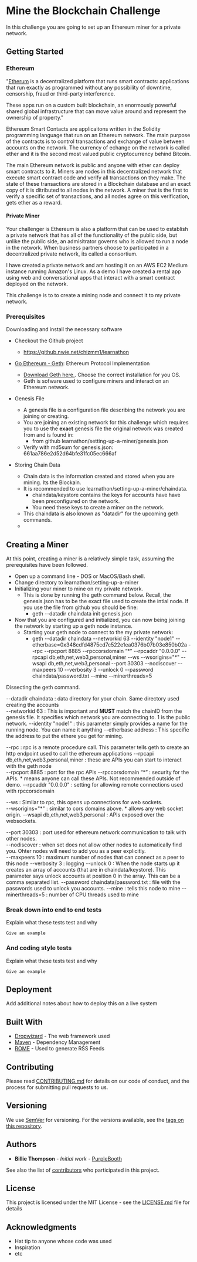 # Mine the Blockchain Challenge

In this challenge you are going to set up an Ethereum miner for a private  network.   

## Getting Started

### Ethereum
"[Etherum](https://www.ethereum.org/)  is a decentralized platform that runs smart contracts: applications that run exactly as programmed 
without any possibility of downtime, censorship, fraud or third-party interference.

These apps run on a custom built blockchain, an enormously powerful shared global infrastructure that can 
move value around and represent the ownership of property."

Ethereum Smart Contacts are applicaitons written in the Solidity programming language that run on an Ethereum network. The main purpose of the contracts is to control transactions and exchange of value between accounts on the network. The currency of echange on the network is called ether and it is the second most valued public cryptocurrency behind Bitcoin. 

The main Ethereum network is public and anyone with ether can deploy smart contracts to it. Miners are nodes in this decentralized network that execute smart contract code and verify all transactions on they make. The state of these transactions are stored in a Blockchain database and an exact copy of it is ditributed to all nodes in the network. A miner that is the first to verify a specific set of transactions, and all nodes agree on this verification, gets ether as a reward.

#### Private Miner
Your challenger is 
Ethereum is also a platform that can be used to establish a private network that has all of the functionality of the public side, but unlike the public side, an admisitrator governs who is allowed to run a node in the network. When business partners choose to participated in a decentralized private network, its called a consortium. 

I have created a private network and am hosting it on an AWS EC2 Medium instance running Amazon's Linux. As a demo I have created a rental app using web and conversational apps that interact with a smart contract deployed on the network. 

This challenge is to to create a mining node and connect it to my private network. 


### Prerequisites
Downloading and install the necessary software

* Checkout the Github project
    * https://github.nwie.net/chizmm1/learnathon

* [Go Ethereum - Geth](https://geth.ethereum.org/): Ethereum Protocol Implementation
    * [Download Geth here.](https://geth.ethereum.org/downloads/). Choose the correct installation for you OS.
    * Geth is sofware used to configure miners and interact on an Ethereum network. 

* Genesis File 
    * A genesis file is a configuration file describing the network you are joining or creating.
    * You are joining an existing network for this challenge which requires you to use the **exact** genesis file the original network was created from and is found in: 
        * from github learnathon/setting-up-a-miner/genesis.json
    * Verify with md5sum for genesis.json: 661aa786e2d52d64bfe31fc05ec666af

* Storing Chain Data
    * Chain data is the information created and stored when you are mining. Its the Blockain. 
    * It is recommended to use learnathon/setting-up-a-miner/chaindata. 
        * chaindata/keystore contains the keys for accounts have have been preconfigured on the network. 
        * You need these keys to create a miner on the network.
    * This chaindata is also known as "datadir" for the upcoming geth commands. 
    * 

## Creating a Miner
At this point, creating a miner is a relatively simple task, assuming the prerequisites have been followed. 

* Open up a command line - DOS or MacOS/Bash shell. 
* Change directory to learnathon/setting-up-a-miner
* Initializing your miner to mine on my private network. 
    * This is done by running the geth command below. Recall, the genesis.json has to be the exact file used to create the intial node. If you use the file from github you should be fine: 
        * geth --datadir chaindata init genesis.json
* Now that you are configured and initialized, you can now being joining the network by starting up a geth node instance. 
    * Starting your geth node to connect to the my private network:
        * geth --datadir chaindata --networkid 63 --identity "node1" --etherbase=0x348cdfd4875cd7c522e1ea0376b07b03e850b02a --rpc --rpcport 8885 --rpccorsdomain “\*” --rpcaddr "0.0.0.0" --rpcapi db,eth,net,web3,personal,miner --ws --wsorigins="*" --wsapi db,eth,net,web3,personal --port 30303 --nodiscover --maxpeers 10 --verbosity 3 --unlock 0  --password chaindata/password.txt --mine --minerthreads=5 


Dissecting the geth command. 

--datadir chaindata : data directory for your chain. Same directory used creating the accounts  
--networkid 63 : This is important and **MUST** match the chainID from the genesis file. It specifies which network you are connecting to. 1 is the public network. 
--identity "node1" : this parameter simply provides a name for the running node. You can name it anything
--etherbase address :  This specifie the address to put the ethere you get for mining. 

--rpc : rpc is a remote procedure call. This parameter tells geth to create an http endpoint used to call the ethereum applications
--rpcapi db,eth,net,web3,personal,miner : these are APIs you can start to interact with the geth node  
--rpcport 8885 : port for the rpc APIs
--rpccorsdomain “*” : security for the APIs. * means anyone can call these APIs. Not recommended outside of demo. 
--rpcaddr "0.0.0.0" : setting for allowing remote connections used with rpccorsdomain 

--ws : Similar to rpc, this opens up connections for web sockets.  
--wsorigins="*" : similar to cors domains above. * allows any web socket origin. 
--wsapi db,eth,net,web3,personal : APIs exposed over the websockets. 

--port 30303 : port used for ethereum network communication to talk with other nodes.  
--nodiscover : when set does not allow other nodes to automatically find you. Ohter nodes will need to add you as a peer explicitly.   
--maxpeers 10 : maximum number of nodes that can connect as a peer to this node
--verbosity 3 : logging 
--unlock 0 : When the node starts up it creates an array of accounts (that are in chaindata/keystore). This parameter says unlock accounts at position 0 in the array. This can be a comma separated list. 
--password chaindata/password.txt : file with the passwords used to unlock you accounts.
--mine : tells this node to mine
--minerthreads=5 : number of CPU threads used to mine





### Break down into end to end tests

Explain what these tests test and why

```
Give an example
```

### And coding style tests

Explain what these tests test and why

```
Give an example
```

## Deployment

Add additional notes about how to deploy this on a live system

## Built With

* [Dropwizard](http://www.dropwizard.io/1.0.2/docs/) - The web framework used
* [Maven](https://maven.apache.org/) - Dependency Management
* [ROME](https://rometools.github.io/rome/) - Used to generate RSS Feeds

## Contributing

Please read [CONTRIBUTING.md](https://gist.github.com/PurpleBooth/b24679402957c63ec426) for details on our code of conduct, and the process for submitting pull requests to us.

## Versioning

We use [SemVer](http://semver.org/) for versioning. For the versions available, see the [tags on this repository](https://github.com/your/project/tags). 

## Authors

* **Billie Thompson** - *Initial work* - [PurpleBooth](https://github.com/PurpleBooth)

See also the list of [contributors](https://github.com/your/project/contributors) who participated in this project.

## License

This project is licensed under the MIT License - see the [LICENSE.md](LICENSE.md) file for details

## Acknowledgments

* Hat tip to anyone whose code was used
* Inspiration
* etc
